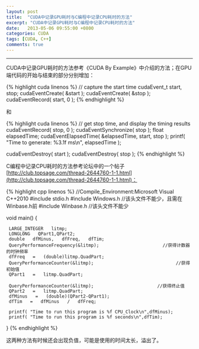 ```yaml
---
layout: post
title:  "CUDA中记录GPU耗时与C编程中记录CPU耗时的方法"
excerpt: "CUDA中记录GPU耗时与C编程中记录CPU耗时的方法"
date:   2013-05-06 09:55:00 +0800
categories: CUDA
tags: [CUDA, C++]
comments: true
---
```

---

CUDA中记录GPU耗时的方法参考《CUDA By Example》中介绍的方法；在GPU端代码的开始与结束的部分分别增加：

{% highlight cuda linenos %}
// capture the start time
cudaEvent_t     start, stop;
cudaEventCreate( &start );
cudaEventCreate( &stop );
cudaEventRecord( start, 0 );
{% endhighlight %}

和

{% highlight cuda linenos %}
// get stop time, and display the timing results
cudaEventRecord( stop, 0 );
cudaEventSynchronize( stop );
float   elapsedTime;
cudaEventElapsedTime( &elapsedTime,
start, stop );
printf( "Time to generate:  %3.1f ms\n", elapsedTime );

cudaEventDestroy( start );
cudaEventDestroy( stop );
{% endhighlight %}

C编程中记录CPU耗时的方法参考论坛中的一个帖子[http://club.topsage.com/thread-2644760-1-1.html](http://club.topsage.com/thread-2644760-1-1.html)：

{% highlight cpp linenos %}
//Compile_Environment:Microsoft Visual C++2010
#include stdio.h
#include Windows.h   //该头文件不能少，且需在Winbase.h前
#include  Winbase.h   //该头文件不能少

void main()
{

     LARGE_INTEGER   litmp;  
     LONGLONG   QPart1,QPart2;  
     double   dfMinus,   dfFreq,   dfTim;  
     QueryPerformanceFrequency(&litmp);                        //获得计数器的时钟频率  
     dfFreq   =   (double)litmp.QuadPart;  
     QueryPerformanceCounter(&litmp);                               //获得初始值
     QPart1   =   litmp.QuadPart;

     QueryPerformanceCounter(&litmp);                        //获得终止值  
     QPart2   =   litmp.QuadPart;
     dfMinus   =   (double)(QPart2-QPart1);
     dfTim   =   dfMinus   /   dfFreq;

     printf( "Time to run this program is %f CPU_Clock\n",dfMinus);
     printf( "Time to run this program is %f seconds\n",dfTim);
}
{% endhighlight %}

这两种方法有时候还会出现负值，可能是使用的时间太长，溢出了。
